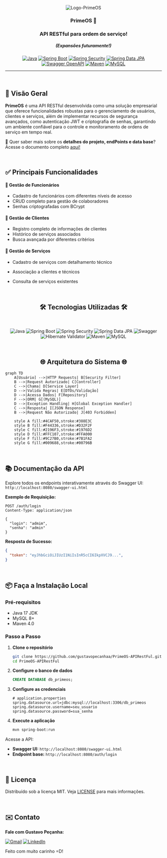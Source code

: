 <p align="center">
  <img src="https://github.com/user-attachments/assets/ba81d7b3-feb6-4c83-9d01-3fb44f170dc1" alt="Logo-PrimeOS">
</p>

<h3 align="center">PrimeOS 🚀</h3>
<h3 align="center">API RESTful para ordem de serviço!</h3>
<h5 align="center">(Expansões futuramente!)</h5>
<p align="center">
  <a href="https://java.com">
    <img src="https://img.shields.io/badge/Java-17-blue?logo=java&logoColor=white" alt="Java"></a>
  <a href="https://spring.io/projects/spring-boot">
    <img src="https://img.shields.io/badge/Spring_Boot-3.4.3-brightgreen?logo=spring-boot" alt="Spring Boot"></a>
  <a href="https://spring.io/projects/spring-security">
    <img src="https://img.shields.io/badge/Spring_Security-6.x-brightgreen?logo=spring-security&logoColor=white" alt="Spring Security"></a>
  <a href="https://spring.io/projects/spring-data-jpa">
    <img src="https://img.shields.io/badge/Spring_Data_JPA-3.x-brightgreen?logo=spring&logoColor=white" alt="Spring Data JPA"></a>
  <a href="https://swagger.io/">
    <img src="https://img.shields.io/badge/Swagger_OpenAPI-2.8.5-blue?logo=swagger" alt="Swagger OpenAPI"></a>
  <a href="https://maven.apache.org/">
    <img src="https://img.shields.io/badge/Maven-3.x-red?logo=apache-maven" alt="Maven"></a>
  <a href="https://www.mysql.com/">
    <img src="https://img.shields.io/badge/MySQL-8-blue?logo=mysql&logoColor=white" alt="MySQL"></a>
</p>

---

<br>

<h2>📌 Visão Geral</h2>

**PrimeOS** é uma API RESTful desenvolvida como uma solução empresarial que oferece funcionalidades robustas para o gerenciamento de usuários, clientes e serviços, além de implementar recursos de segurança avançados, como autenticação JWT e criptografia de senhas, garantindo um ambiente confiável para o controle e monitoramento de ordens de serviço em tempo real.

🔎 Quer saber mais sobre os **detalhes do projeto, endPoints e data base**?  
Acesse o documento completo [aqui!](https://economic-jaborosa-ec9.notion.site/API-RESTful-PRIME-OS-1a8268a7953a80249eb9d47cbac28916?pvs=4)

<br>

<h2>✅ Principais Funcionalidades</h2>

#### 👥 Gestão de Funcionários
- Cadastro de funcionários com diferentes níveis de acesso
- CRUD completo para gestão de colaboradores
- Senhas criptografadas com BCrypt

#### 🏢 Gestão de Clientes
- Registro completo de informações de clientes
- Histórico de serviços associados
- Busca avançada por diferentes critérios

#### 🔧 Gestão de Serviços
- Cadastro de serviços com detalhamento técnico
- Associação a clientes e técnicos
- Consulta de serviços existentes
 
  <br>

<h2 align="center">🛠️ Tecnologias Utilizadas 🛠️</h2>

<br>

<p align="center">
  <img src="https://img.shields.io/badge/Java-17-%23ED8B00?style=for-the-badge&logo=openjdk&logoColor=white" alt="Java">
  <img src="https://img.shields.io/badge/Spring%20Boot-3-%236DB33F?style=for-the-badge&logo=spring&logoColor=white" alt="Spring Boot">
  <img src="https://img.shields.io/badge/Spring%20Security-%236DB33F?style=for-the-badge&logo=spring&logoColor=white" alt="Spring Security">
  <img src="https://img.shields.io/badge/Spring%20Data%20JPA-%236DB33F?style=for-the-badge&logo=spring&logoColor=white" alt="Spring Data JPA">
  <img src="https://img.shields.io/badge/Swagger%20OpenAPI-3-%2385EA2D?style=for-the-badge&logo=swagger&logoColor=black" alt="Swagger">
  <img src="https://img.shields.io/badge/Hibernate%20Validator-%23007ACC?style=for-the-badge&logo=hibernate&logoColor=white" alt="Hibernate Validator">
  <img src="https://img.shields.io/badge/Maven-%23C71A36?style=for-the-badge&logo=apache-maven&logoColor=white" alt="Maven">
  <img src="https://img.shields.io/badge/MySQL-8-%234479A1?style=for-the-badge&logo=mysql&logoColor=white" alt="MySQL">
</p>
<br>


<h2 align="center">🌐 Arquitetura do Sistema 🌐</h2>

```mermaid
graph TD
    A[Usuário] -->|HTTP Requests| B[Security Filter]
    B -->|Request Autorizado| C[Controller]
    C -->|Chama| D[Service Layer]
    D -->|Valida Regras| E[DTOs/Validação]
    D -->|Acessa Dados| F[Repository]
    F -->|ORM| G[(MySQL)]
    D -->|Exception Handling| H[Global Exception Handler]
    C -->|Resposta| I[JSON Response]
    B -->|Request Não Autorizado| J[403 Forbidden]
    
    style A fill:#4CAF50,stroke:#388E3C
    style B fill:#F44336,stroke:#D32F2F
    style C fill:#2196F3,stroke:#1976D2
    style D fill:#FFC107,stroke:#FFA000
    style F fill:#9C27B0,stroke:#7B1FA2
    style G fill:#009688,stroke:#00796B
```
<br>

## 📚 Documentação da API

Explore todos os endpoints interativamente através do Swagger UI:  
`http://localhost:8080/swagger-ui.html`

**Exemplo de Requisição:**
```http
POST /auth/login
Content-Type: application/json

{
  "login": "admim",
  "senha": "admin"
}
```

**Resposta de Sucesso:**
```json
{
  "token": "eyJhbGciOiJIUzI1NiIsInR5cCI6IkpXVCJ9...",
}
```
<br>

## 📦 Faça a Instalação Local

### Pré-requisitos
- Java 17 JDK  
- MySQL 8+  
- Maven 4.0

### Passo a Passo

1. **Clone o repositório**
   ```bash
   git clone https://github.com/gustavopecanhaa/PrimeOS-APIRestFul.git
   cd PrimeOS-APIRestFul
   ```

2. **Configure o banco de dados**
   ```sql
   CREATE DATABASE db_primeos;
   ```

3. **Configure as credenciais**
   ```properties
   # application.properties
   spring.datasource.url=jdbc:mysql://localhost:3306/db_primeos
   spring.datasource.username=seu_usuario
   spring.datasource.password=sua_senha
   ```

4. **Execute a aplicação**
   ```bash
   mvn spring-boot:run
   ```

Acesse a API:
- **Swagger UI:** `http://localhost:8080/swagger-ui.html`
- **Endpoint base:** `http://localhost:8080/auth/login`

<br>

## 📄 Licença

Distribuído sob a licença MIT. Veja [LICENSE](./LICENSE) para mais informações.

<br>

## ✉️ Contato
**Fale com Gustavo Peçanha:** 

[![Gmail](https://img.shields.io/badge/Gmail-D14836?logo=gmail&logoColor=white)](mailto:gustavopecanhaa@outlook.com)  [![LinkedIn](https://img.shields.io/badge/LinkedIn-0077B5?logo=linkedin&logoColor=white)](https://www.linkedin.com/in/gustavopecanhaa/)

Feito com muito carinho =D!
